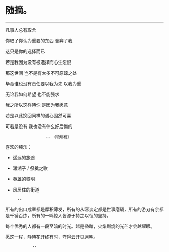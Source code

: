# 随摘。
---

凡事人总有取舍

你取了你认为重要的东西 舍弃了我

这只是你的选择而已

若是我因为没有被选择而心生怨恨

那这世间 岂不是有太多不可原谅之处

毕竟谁也没有责任要以我为先 以我为重

无论我如何希望 也不能强求

我之所以这样待你 是因为我愿意

若是以此换回同样的诚心固然可喜

可若是没有 我也没有什么好后悔的

                      -- 《琅琊榜》




喜欢的纯乐：

- 遥远的旅途
- 潇湘子 / 祭奠之歌
- 英雄的黎明
- 风居住的街道

        --



所有的出口成章都是厚积薄发，所有的从容淡定都是世事磨砺，所有的游刃有余都是千锤百炼，所有的一鸣惊人皆源于持之以恒的坚持。

每个优秀的人都有一段至暗的时光。越是昏暗，火焰燃烧的光芒才会越耀眼。

愿这一程，静待花开终有时，守得云开见月明。

                --


